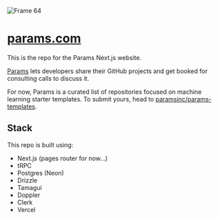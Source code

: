 ![Frame 64](https://github.com/user-attachments/assets/f5448499-b10b-4fb6-8a5c-68cb63d7a4fa)

# [params.com](https://params.com)

This is the repo for the Params Next.js website.

[Params](https://params.com) lets developers share their GitHub projects and get booked for consulting calls to discuss it.

For now, Params is a curated list of repositories focused on machine learning starter templates. To submit yours, head to [paramsinc/params-templates](https://github.com/paramsinc/params-templates).

## Stack

This repo is built using:

- Next.js (pages router for now...)
- tRPC
- Postgres (Neon)
- Drizzle
- Tamagui
- Doppler
- Clerk
- Vercel
